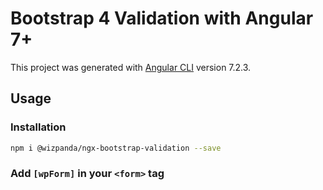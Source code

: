 # Bootstrap 4 Validation with Angular 7+

This project was generated with [Angular CLI](https://github.com/angular/angular-cli) version 7.2.3.

## Usage

### Installation

```bash
npm i @wizpanda/ngx-bootstrap-validation --save
```

### Add `[wpForm]` in your `<form>` tag

